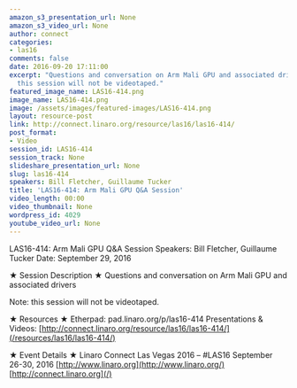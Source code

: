 ```yaml
---
amazon_s3_presentation_url: None
amazon_s3_video_url: None
author: connect
categories:
- las16
comments: false
date: 2016-09-20 17:11:00
excerpt: "Questions and conversation on Arm Mali GPU and associated drivers\n \n Note:
  this session will not be videotaped."
featured_image_name: LAS16-414.png
image_name: LAS16-414.png
image: /assets/images/featured-images/LAS16-414.png
layout: resource-post
link: http://connect.linaro.org/resource/las16/las16-414/
post_format:
- Video
session_id: LAS16-414
session_track: None
slideshare_presentation_url: None
slug: las16-414
speakers: Bill Fletcher, Guillaume Tucker
title: 'LAS16-414: Arm Mali GPU Q&A Session'
video_length: 00:00
video_thumbnail: None
wordpress_id: 4029
youtube_video_url: None
---
```


LAS16-414: Arm Mali GPU Q&A Session
Speakers: Bill Fletcher, Guillaume Tucker
Date: September 29, 2016

★ Session Description ★
Questions and conversation on Arm Mali GPU and associated drivers

Note: this session will not be videotaped.

★ Resources ★
Etherpad: pad.linaro.org/p/las16-414
Presentations & Videos: [http://connect.linaro.org/resource/las16/las16-414/](/resources/las16/las16-414/)

★ Event Details ★
Linaro Connect Las Vegas 2016 – #LAS16
September 26-30, 2016
[http://www.linaro.org](http://www.linaro.org/)
[http://connect.linaro.org](/)
